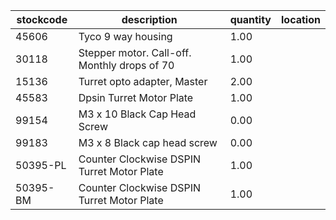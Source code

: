 |stockcode|description|quantity|location|
|---------|-----------|--------|--------|
|45606|Tyco 9 way housing|1.00||
|30118|Stepper motor.  Call-off.  Monthly drops of 70|1.00||
|15136|Turret opto adapter, Master|2.00||
|45583|Dpsin Turret Motor Plate|1.00||
|99154|M3 x 10 Black Cap Head Screw|0.00||
|99183|M3 x 8 Black cap head screw|0.00||
|50395-PL|Counter Clockwise DSPIN Turret Motor Plate|1.00||
|50395-BM|Counter Clockwise DSPIN Turret Motor Plate|1.00||
